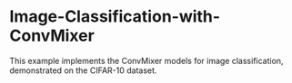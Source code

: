 # Image-Classification-with-ConvMixer
This example implements the ConvMixer models for image classification, demonstrated on the CIFAR-10 dataset.
